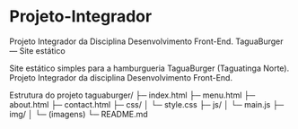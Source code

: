 # Projeto-Integrador
Projeto Integrador da Disciplina Desenvolvimento Front-End.
TaguaBurger — Site estático

Site estático simples para a hamburgueria TaguaBurger (Taguatinga Norte). Projeto Integrador da disciplina Desenvolvimento Front-End.

Estrutura do projeto
taguaburger/
├─ index.html
├─ menu.html
├─ about.html
├─ contact.html
├─ css/
│  └─ style.css
├─ js/
│  └─ main.js
├─ img/
│  └─ (imagens)
└─ README.md
